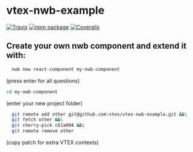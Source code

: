 # vtex-nwb-example

[![Travis][build-badge]][build]
[![npm package][npm-badge]][npm]
[![Coveralls][coveralls-badge]][coveralls]

## Create your own nwb component and extend it with:

```sh
  nwb new react-component my-nwb-component
```
(press enter for all questions)

```sh
cd my-nwb-component
```
(enter your new project folder)

```sh
  git remote add other git@github.com:vtex/vtex-nwb-example.git &&\
  git fetch other &&\
  git cherry-pick c61a004 &&\
  git remote remove other
```
(copy patch for extra VTEX contexts)

[build-badge]: https://img.shields.io/travis/user/repo/master.png?style=flat-square
[build]: https://travis-ci.org/user/repo

[npm-badge]: https://img.shields.io/npm/v/npm-package.png?style=flat-square
[npm]: https://www.npmjs.org/package/npm-package

[coveralls-badge]: https://img.shields.io/coveralls/user/repo/master.png?style=flat-square
[coveralls]: https://coveralls.io/github/user/repo
